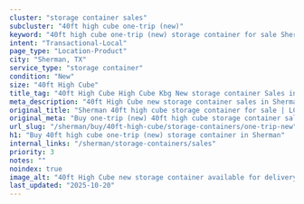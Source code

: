 ```yaml
---
cluster: "storage container sales"
subcluster: "40ft high cube one-trip (new)"
keyword: "40ft high cube one-trip (new) storage container for sale Sherman, TX"
intent: "Transactional-Local"
page_type: "Location-Product"
city: "Sherman, TX"
service_type: "storage container"
condition: "New"
size: "40ft High Cube"
title_tag: "40ft High Cube High Cube Kbg New storage container Sales in Sherman | LC Container"
meta_description: "40ft High Cube new storage container sales in Sherman. High cube containers with extra height. Fast delivery, competitive pricing. Serving storage containers area. Quote ID: NZH. Call (214) 524-4168 for your free quote today."
original_title: "Sherman 40ft high cube storage container for sale | LC"
original_meta: "Buy one-trip (new) 40ft high cube storage container sale with local delivery in Sherman, TX. LC Container — local Since 2003. Request a fast quote today."
url_slug: "/sherman/buy/40ft-high-cube/storage-containers/one-trip-new"
h1: "Buy 40ft high cube one-trip (new) storage container in Sherman"
internal_links: "/sherman/storage-containers/sales"
priority: 3
notes: ""
noindex: true
image_alt: "40ft High Cube new storage container available for delivery in Sherman"
last_updated: "2025-10-20"
---
```


<!-- TODO: Add unique city/inventory copy, images, and internal links here. -->
